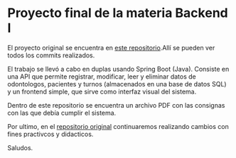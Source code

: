# Proyecto final de la materia Backend I
El proyecto original se encuentra en [este repositorio](https://github.com/bmermel/ProyectoFinal-DH-Backend).Allí se pueden ver todos los commits realizados.

El trabajo se llevó a cabo en duplas usando Spring Boot (Java). Consiste en una API que permite registrar, modificar, leer y eliminar datos de odontologos, pacientes y turnos (almacenados en una base de datos SQL) y un frontend simple, que sirve como interfaz visual del sistema.

Dentro de este repositorio se encuentra un archivo PDF con las consignas con las que debía cumplir el sistema.

Por ultimo, en el [repositorio original](https://github.com/bmermel/ProyectoFinal-DH-Backend) continuaremos realizando cambios con fines practivcos y didacticos.

Saludos.